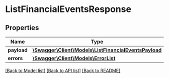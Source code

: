 # ListFinancialEventsResponse

## Properties
Name | Type | Description | Notes
------------ | ------------- | ------------- | -------------
**payload** | [**\Swagger\Client\Models\ListFinancialEventsPayload**](ListFinancialEventsPayload.md) |  | [optional] 
**errors** | [**\Swagger\Client\Models\ErrorList**](ErrorList.md) |  | [optional] 

[[Back to Model list]](../../README.md#documentation-for-models) [[Back to API list]](../../README.md#documentation-for-api-endpoints) [[Back to README]](../../README.md)

